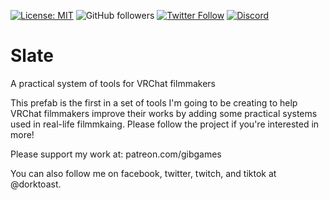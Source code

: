 [![License: MIT](https://img.shields.io/badge/License-MIT-yellow.svg)](https://opensource.org/licenses/MIT)
![GitHub followers](https://img.shields.io/github/followers/GIBGames?style=social) [![Twitter Follow](https://img.shields.io/twitter/follow/gibgames?style=social)](https://twitter.com/GibGames) [![Discord](https://img.shields.io/discord/539176606468669440?label=discord)](https://discord.gg/jvZkahu)

# Slate
A practical system of tools for VRChat filmmakers

This prefab is the first in a set of tools I'm going to be creating to help VRChat filmmakers improve their works by adding some practical systems used in real-life filmmkaing. Please follow the project if you're interested in more!

Please support my work at: patreon.com/gibgames

You can also follow me on facebook, twitter, twitch, and tiktok at @dorktoast.
